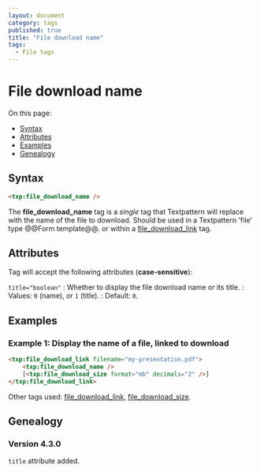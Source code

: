 ```yaml
---
layout: document
category: tags
published: true
title: "File download name"
tags:
  - File tags
---
```


# File download name

On this page:

* [Syntax](#syntax)
* [Attributes](#attributes)
* [Examples](#examples)
* [Genealogy](#genealogy)

## Syntax

~~~ html
<txp:file_download_name />
~~~

The **file_download_name** tag is a *single* tag that Textpattern will replace with the name of the file to download. Should be used in a Textpattern 'file' type @@Form template@@. or within a [file_download_link](file-download-link) tag.

## Attributes

Tag will accept the following attributes (**case-sensitive**):

`title="boolean"`
: Whether to display the file download name or its title.
: Values: `0` (name), or `1` (title).
: Default: `0`.

## Examples

### Example 1: Display the name of a file, linked to download

~~~ html
<txp:file_download_link filename="my-presentation.pdf">
    <txp:file_download_name />
    [<txp:file_download_size format="mb" decimals="2" />]
</txp:file_download_link>
~~~

Other tags used: [file_download_link](file-download-link), [file_download_size](file-download-size).

## Genealogy

### Version 4.3.0

`title` attribute added.
